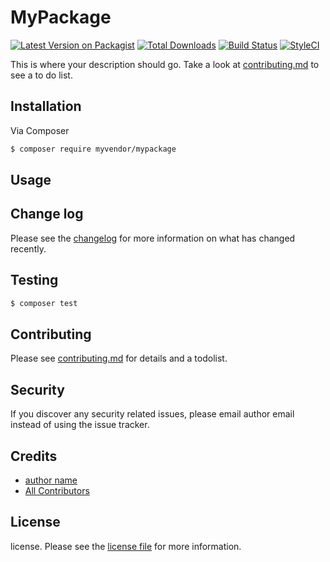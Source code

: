 # MyPackage

[![Latest Version on Packagist][ico-version]][link-packagist]
[![Total Downloads][ico-downloads]][link-downloads]
[![Build Status][ico-travis]][link-travis]
[![StyleCI][ico-styleci]][link-styleci]

This is where your description should go. Take a look at [contributing.md](contributing.md) to see a to do list.

## Installation

Via Composer

``` bash
$ composer require myvendor/mypackage
```

## Usage

## Change log

Please see the [changelog](changelog.md) for more information on what has changed recently.

## Testing

``` bash
$ composer test
```

## Contributing

Please see [contributing.md](contributing.md) for details and a todolist.

## Security

If you discover any security related issues, please email author email instead of using the issue tracker.

## Credits

- [author name][link-author]
- [All Contributors][link-contributors]

## License

license. Please see the [license file](license.md) for more information.

[ico-version]: https://img.shields.io/packagist/v/myvendor/mypackage.svg?style=flat-square
[ico-downloads]: https://img.shields.io/packagist/dt/myvendor/mypackage.svg?style=flat-square
[ico-travis]: https://img.shields.io/travis/myvendor/mypackage/master.svg?style=flat-square
[ico-styleci]: https://styleci.io/repos/12345678/shield

[link-packagist]: https://packagist.org/packages/myvendor/mypackage
[link-downloads]: https://packagist.org/packages/myvendor/mypackage
[link-travis]: https://travis-ci.org/myvendor/mypackage
[link-styleci]: https://styleci.io/repos/12345678
[link-author]: https://github.com/myvendor
[link-contributors]: ../../contributors
